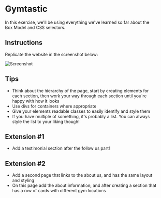# Gymtastic

In this exercise, we'll be using everything we've learned so far about the Box Model and CSS selectors.

## Instructions

Replicate the website in the screenshot below:

![Screenshot](images/screenshot.png)

## Tips

- Think about the hierarchy of the page, start by creating elements for each section, then work your way through each section until you're happy with how it looks
- Use divs for containers where appropriate
- Give your elements readable classes to easily identify and style them
- If you have multiple of something, it's probably a list. You can always style the list to your liking though!

## Extension #1

- Add a testimonial section after the follow us part!

## Extension #2

- Add a second page that links to the about us, and has the same layout and styling
- On this page add the about information, and after creating a section that has a row of cards with different gym locations
